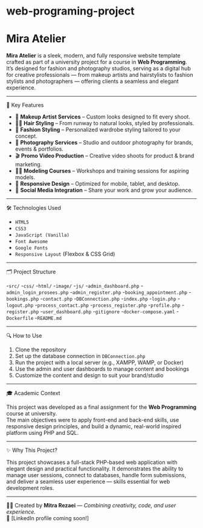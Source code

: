# web-programing-project
# Mira Atelier

**Mira Atelier** is a sleek, modern, and fully responsive website template crafted as part of a university project for a course in **Web Programming**.  
It’s designed for fashion and photography studios, serving as a digital hub for creative professionals — from makeup artists and hairstylists to fashion stylists and photographers — offering clients a seamless and elegant experience.

---

🌟 Key Features

- 🎨 **Makeup Artist Services** – Custom looks designed to fit every shoot.
- 💇‍♀️ **Hair Styling** – From runway to natural looks, styled by professionals.
- 👗 **Fashion Styling** – Personalized wardrobe styling tailored to your concept.
- 📸 **Photography Services** – Studio and outdoor photography for brands, events & portfolios.
- 🎬 **Promo Video Production** – Creative video shoots for product & brand marketing.
- 🧑‍🎓 **Modeling Courses** – Workshops and training sessions for aspiring models.
- 📱 **Responsive Design** – Optimized for mobile, tablet, and desktop.
- 🔗 **Social Media Integration** – Share your work and grow your audience.

---

🛠️ Technologies Used

- `HTML5`  
- `CSS3`  
- `JavaScript (Vanilla)`  
- `Font Awesome`  
- `Google Fonts`  
- `Responsive Layout` (Flexbox & CSS Grid)

---

🗂️ Project Structure

-`src/`
-`css/`
-`html/`
-`image/`
-`js/`
-`admin_dashboard.php`
-`admin_login_prosees.php`
-`admin_register.php`
-`booking_appointment.php`
-`bookings.php`
-`contact.php`
-`DBConnection.php`
-`index.php`
-`login.php`
-`logout.php`
-`process_contact.php`
-`process_register.php`
-`profile.php`
-`register.php`
-`user_dashboard.php`
-`gitignore`
-`docker-compose.yaml`
-`Dockerfile`
-`README.md` 

---

🔍 How to Use

1. Clone the repository  
2. Set up the database connection in `DBConnection.php`  
3. Run the project with a local server (e.g., XAMPP, WAMP, or Docker)  
4. Use the admin and user dashboards to manage content and bookings  
5. Customize the content and design to suit your brand/studio

---

🎓 Academic Context

This project was developed as a final assignment for the **Web Programming** course at university.  
The main objectives were to apply front-end and back-end skills, use responsive design principles, and build a dynamic, real-world inspired platform using PHP and SQL.

---

✨ Why This Project?

This project showcases a full-stack PHP-based web application with elegant design and practical functionality. It demonstrates the ability to manage user sessions, connect to databases, handle form submissions, and deliver a seamless user experience — skills essential for web development roles.

---

👩‍💻 Created by **Mitra Rezaei** — *Combining creativity, code, and user experience.*  
🔗 [LinkedIn profile coming soon!]
